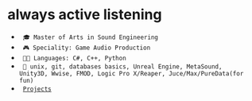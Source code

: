 # always active listening

- <code> 🎓 Master of Arts in Sound Engineering </code>
- <code> 🎮 Speciality: Game Audio Production </code>
- <code> 🧑‍💻 Languages: C#, C++, Python </code>
- <code> 🔨 unix, git, databases basics, Unreal Engine, MetaSound, Unity3D, Wwise, FMOD, 
Logic Pro X/Reaper, Juce/Max/PureData(for fun) </code>
- <code> [Projects](PROJECTS.md) </code>


<!--
- 🔭 
- 📫 How to reach me: ...
- ⚡ Fun fact: ...
-->
